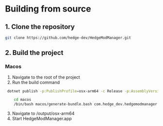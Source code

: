 # Building from source

## 1. Clone the repository
```bash
git clone https://github.com/hedge-dev/HedgeModManager.git
```

## 2. Build the project

###  Macos

1. Navigate to the root of the project
2. Run the build command
```bash
 dotnet publish -p:PublishProfile=osx-arm64 -c Release -p:AssemblyVersion=8.0.3 -p:FileVersion=8.0.3 -o ./output/osx-arm64 ./Source/HedgeModManager.UI/HedgeModManager.UI.csproj -p:UseAppHost=true
```
```bash 
    cd macos
    /bin/bash macos/generate-bundle.bash com.hedge_dev.hedgemodmanager 8.0.3
```
3. Navigate to /output/osx-arm64
4. Start HedgeModManager.app

